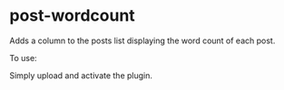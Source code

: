 # post-wordcount

Adds a column to the posts list displaying the word count of each post.

To use:

Simply upload and activate the plugin.
